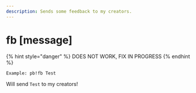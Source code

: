 ```yaml
---
description: Sends some feedback to my creators.
---
```


# fb \[message\]

{% hint style="danger" %}
DOES NOT WORK, FIX IN PROGRESS
{% endhint %}

`Example: pb!fb Test`

Will send `Test` to my creators!


